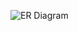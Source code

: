 
![ER Diagram](https://drive.google.com/file/d/1E4trjzvmwpIgkxx2GGbNuSbJAUA8H5lF/view?usp=sharing)

